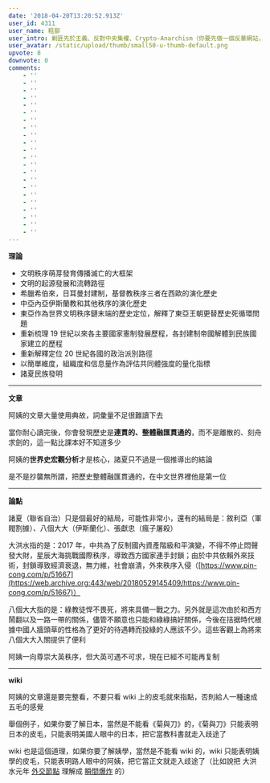 ```yaml
---
date: '2018-04-20T13:20:52.913Z'
user_id: 4311
user_name: 粗鄙
user_intro: 剿匪先於主義、反對中央集權、Crypto-Anarchism（你要先做一個反華網站，然後再把它賣給共產黨）
user_avatar: /static/upload/thumb/small50-u-thumb-default.png
upvote: 8
downvote: 0
comments:
    - ''
    - ''
    - ''
    - ''
    - ''
    - ''
    - ''
    - ''
    - ''
    - ''
    - ''
    - ''
    - ''
    - ''
    - ''
    - ''
    - ''
    - ''
    - ''
    - ''
    - ''
    - ''
---
```


**理論**

*   文明秩序萌芽發育傳播滅亡的大框架
*   文明的起源發展和流轉路徑
*   希臘希伯來，日耳曼封建制，基督教秩序三者在西歐的演化歷史
*   中亞內亞伊斯蘭教和其他秩序的演化歷史
*   東亞作為世界文明秩序鏈末端的歷史定位，解釋了東亞王朝更替歷史死循環問題
*   重新梳理 19 世紀以來各主要國家憲制發展歷程，各封建制帝國解體到民族國家建立的歷程
*   重新解釋定位 20 世紀各國的政治派別路徑
*   以簡單維度，組織度和信息量作為評估共同體強度的量化指標
*   諸夏民族發明

---

**文章**

阿姨的文章大量使用典故，詞彙量不足很難讀下去

當你耐心讀完後，你會發現歷史是**連貫的、整體融匯貫通的**，而不是離散的、刻舟求劍的，這一點比課本好不知道多少

阿姨的**世界史宏觀分析**才是核心，諸夏只不過是一個推導出的結論

是不是抄襲無所謂，把歷史整體融匯貫通的，在中文世界裡他是第一位

---

**論點**

諸夏（聯省自治）只是個最好的結局，可能性非常小，還有的結局是：敘利亞（軍閥割據）、八個大大（伊斯蘭化）、張獻忠（瘋子屠殺）

大洪水指的是：2017 年，中共為了反制國內資產階級和平演變，不得不停止悶聲發大財，星辰大海挑戰國際秩序，導致西方國家連手封鎖；由於中共依賴外來技術，封鎖導致經濟衰退，無力維，社會崩潰，外來秩序入侵（[https://www.pin-cong.com/p/51667](https://web.archive.org:443/web/20180529145409/https://www.pin-cong.com/p/51667)）

八個大大指的是：綠教徒悍不畏死，將來具備一戰之力。另外就是這次由於和西方鬧翻以及一路一帶的關係，儘管不願意也只能和綠綠搞好關係，今後在拮据時代根據中國人牆頭草的性格為了更好的待遇轉而投綠的人應該不少。這些客觀上為將來八個大大入關提供了便利

阿姨一向尊崇大英秩序，但大英可遇不可求，現在已經不可能再复制

---

**wiki**

阿姨的文章還是要完整看，不要只看 wiki 上的皮毛就來指點，否則給人一種速成五毛的感覺

舉個例子，如果你要了解日本，當然是不能看《菊與刀》的，《菊與刀》只能表明日本的皮毛，只能表明美國人眼中的日本，把它當教科書就走入歧途了

wiki 也是這個道理，如果你要了解姨學，當然是不能看 wiki 的，wiki 只能表明姨學的皮毛，只能表明路人眼中的阿姨，把它當正文就走入歧途了（比如說把 大洪水元年 <u>外交節點</u> 理解成 <u>瞬間爆炸</u> 的）
